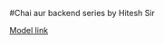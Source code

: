 #Chai aur backend series by Hitesh Sir

[Model link](https://www.youtube.com/redirect?event=video_description&redir_token=QUFFLUhqbmxEWlpnaDYwdUhyR3dYa2ZqbldsSWlneUV2d3xBQ3Jtc0trdTM3S1JUeTJZU29TenVVMk9MRXJDVmJjNWc3V0RRR1VnVTk4eHJPcUxqSGJRTFkyRTJjcy1OZFNsMWEySkNqZHZELW5RLUlnZmNtQVJvcHFIQThrOEdGb3JYS1ptb3pXVzBmU3c3djFKV3pLODVCaw&q=https%3A%2F%2Fapp.eraser.io%2Fworkspace%2FYtPqZ1VogxGy1jzIDkzj%3Forigin%3Dshare&v=9B4CvtzXRpc)